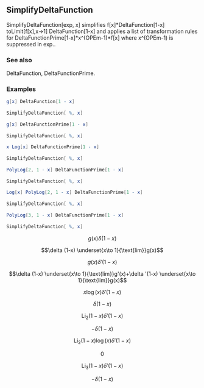 ##  SimplifyDeltaFunction 

SimplifyDeltaFunction[exp, x] simplifies f[x]*DeltaFunction[1-x] toLimit[f[x],x->1] DeltaFunction[1-x] and applies a list of transformation rules for DeltaFunctionPrime[1-x]*x^(OPEm-1)*f[x] where x^(OPEm-1) is suppressed in exp..

###  See also 

DeltaFunction, DeltaFunctionPrime.

###  Examples 

```mathematica
g[x] DeltaFunction[1 - x] 
 
SimplifyDeltaFunction[ %, x] 
 
g[x] DeltaFunctionPrime[1 - x] 
 
SimplifyDeltaFunction[ %, x] 
 
x Log[x] DeltaFunctionPrime[1 - x] 
 
SimplifyDeltaFunction[ %, x] 
 
PolyLog[2, 1 - x] DeltaFunctionPrime[1 - x] 
 
SimplifyDeltaFunction[ %, x] 
 
Log[x] PolyLog[2, 1 - x] DeltaFunctionPrime[1 - x] 
 
SimplifyDeltaFunction[ %, x] 
 
PolyLog[3, 1 - x] DeltaFunctionPrime[1 - x] 
 
SimplifyDeltaFunction[ %, x]
```

$$g(x) \delta (1-x)$$

$$\delta (1-x) \underset{x\to 1}{\text{lim}}g(x)$$

$$g(x) \delta '(1-x)$$

$$\delta (1-x) \underset{x\to 1}{\text{lim}}g'(x)+\delta '(1-x) \underset{x\to 1}{\text{lim}}g(x)$$

$$x \log (x) \delta '(1-x)$$

$$\delta (1-x)$$

$$\text{Li}_2(1-x) \delta '(1-x)$$

$$-\delta (1-x)$$

$$\text{Li}_2(1-x) \log (x) \delta '(1-x)$$

$$0$$

$$\text{Li}_3(1-x) \delta '(1-x)$$

$$-\delta (1-x)$$